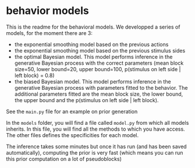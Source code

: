 # behavior models

This is the readme for the behavioral models. We developped a series of models, for the moment there are 3:
- the exponential smoothing model based on the previous actions
- the exponential smoothing model based on the previous stimulus sides
- the optimal Bayesian model. This model performs inference in the generative Bayesian process with the correct parameters (mean block size=50, lower bound=20, upper bound=100, p(stimulus on left side | left block) = 0.8)
- the biased Bayesian model. This model performs inference in the generative Bayesian process with parameters fitted to the behavior. The additional parameters fitted are the mean block size, the lower bound, the upper bound and the p(stimulus on left side | left block).

See the `main.py` file for an example on prior generation

In the `models` folder, you will find a file called `model.py` from which all models inherits. In this file, you will find all the methods to which you have access. The other files defines the specificities for each model.

The inference takes some minutes but once it has run (and has been saved automatically), computing the prior is very fast (which means you can run this prior computation on a lot of pseudoblocks)
